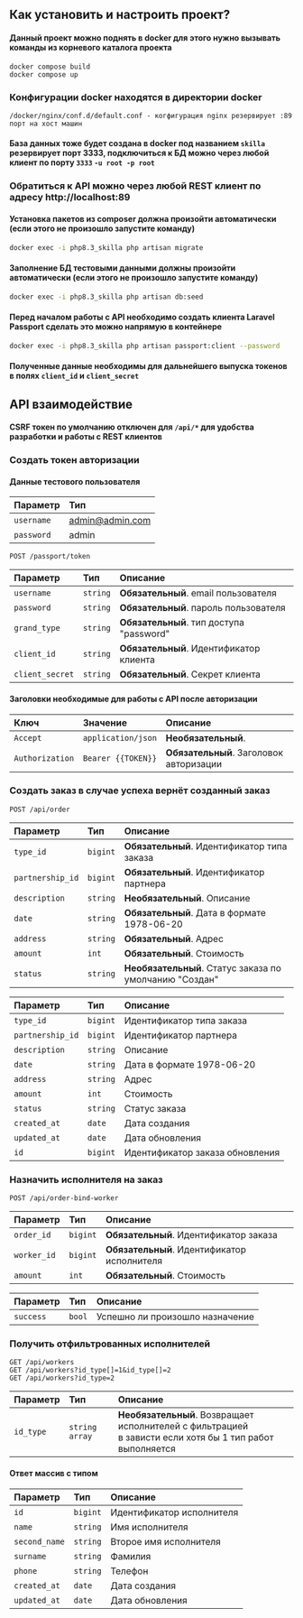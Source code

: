 ## Как установить и настроить проект?

#### Данный проект можно поднять в docker для этого нужно вызывать команды из корневого каталога проекта

```cli
docker compose build
docker compose up
```

### Конфигурации docker находятся в директории docker

``` dir
/docker/nginx/conf.d/default.conf - когфигурация nginx резервирует :89 порт на хост машин
```

#### База данных тоже будет создана в docker под названием `skilla` резервирует порт 3333, подключиться к БД можно через любой клиент по порту `3333` `-u root -p root`

### Обратиться к API можно через любой REST клиент по адресу http://localhost:89

#### Установка пакетов из composer должна произойти автоматически (если этого не произошло запустите команду)

```bash
docker exec -i php8.3_skilla php artisan migrate
```

#### Заполнение БД тестовыми данными должны произойти автоматически (если этого не произошло запустите команду)

```bash
docker exec -i php8.3_skilla php artisan db:seed
```

#### Перед началом работы с API необходимо создать клиента Laravel Passport сделать это можно напрямую в контейнере

```bash
docker exec -i php8.3_skilla php artisan passport:client --password
```

#### Полученные данные необходимы для дальнейшего выпуска токенов в полях `client_id` и `client_secret`

## API взаимодействие

#### CSRF токен по умолчанию отключен для `/api/*` для удобства разработки и работы с REST клиентов

### Создать токен авторизации

#### Данные тестового пользователя

| Параметр   | Тип             |
|:-----------|:----------------|
| `username` | admin@admin.com |
| `password` | admin           |

```http
POST /passport/token
```

| Параметр        | Тип      | Описание                                 |
|:----------------|:---------|:-----------------------------------------|
| `username`      | `string` | **Обязательный**. email пользователя     |
| `password`      | `string` | **Обязательный**. пароль пользователя    |
| `grand_type`    | `string` | **Обязательный**. тип доступа "password" |
| `client_id`     | `string` | **Обязательный**. Идентификатор клиента  |
| `client_secret` | `string` | **Обязательный**. Секрет клиента         |

#### Заголовки необходимые для работы с API после авторизации

| Ключ            | Значение           | Описание                                |
|:----------------|:-------------------|:----------------------------------------|
| `Accept`        | `application/json` | **Необязательный**.                     |
| `Authorization` | `Bearer {{TOKEN}}` | **Обязательный**. Заголовок авторизации |

### Создать заказ в случае успеха вернёт созданный заказ

```http
POST /api/order
```

| Параметр         | Тип      | Описание                                                |
|:-----------------|:---------|:--------------------------------------------------------|
| `type_id`        | `bigint` | **Обязательный**. Идентификатор типа заказа             |
| `partnership_id` | `bigint` | **Обязательный**. Идентификатор партнера                |
| `description`    | `string` | **Необязательный**. Описание                            |
| `date`           | `string` | **Обязательный**. Дата в формате 1978-06-20             |
| `address`        | `string` | **Обязательный**. Адрес                                 |
| `amount`         | `int`    | **Обязательный**. Стоимость                             |
| `status`         | `string` | **Необязательный**. Статус заказа по умолчанию "Создан" |

| Параметр         | Тип      | Описание                        |
|:-----------------|:---------|:--------------------------------|
| `type_id`        | `bigint` | Идентификатор типа заказа       |
| `partnership_id` | `bigint` | Идентификатор партнера          |
| `description`    | `string` | Описание                        |
| `date`           | `string` | Дата в формате 1978-06-20       |
| `address`        | `string` | Адрес                           |
| `amount`         | `int`    | Стоимость                       |
| `status`         | `string` | Статус заказа                   |
| `created_at`     | `date`   | Дата создания                   |
| `updated_at`     | `date`   | Дата обновления                 |
| `id`             | `bigint` | Идентификатор заказа обновления |

### Назначить исполнителя на заказ

```http
POST /api/order-bind-worker
```

| Параметр    | Тип      | Описание                                    |
|:------------|:---------|:--------------------------------------------|
| `order_id`  | `bigint` | **Обязательный**. Идентификатор заказа      |
| `worker_id` | `bigint` | **Обязательный**. Идентификатор исполнителя |
| `amount`    | `int`    | **Обязательный**. Стоимость                 |

| Параметр  | Тип    | Описание                        |
|:----------|:-------|:--------------------------------|
| `success` | `bool` | Успешно ли произошло назначение |

### Получить отфильтрованных исполнителей

```http
GET /api/workers
GET /api/workers?id_type[]=1&id_type[]=2
GET /api/workers?id_type=2
```

| Параметр  | Тип              | Описание                                                                                                       |
|:----------|:-----------------|:---------------------------------------------------------------------------------------------------------------|
| `id_type` | `string` `array` | **Необязательный**. Возвращает исполнителей с фильтрацией </br> в зависти если хотя бы 1 тип работ выполняется |

#### Ответ массив с типом

| Параметр      | Тип      | Описание                  |
|:--------------|:---------|:--------------------------|
| `id`          | `bigint` | Идентификатор исполнителя |
| `name`        | `string` | Имя исполнителя           |
| `second_name` | `string` | Второе имя исполнителя    |
| `surname`     | `string` | Фамилия                   |
| `phone`       | `string` | Телефон                   |
| `created_at`  | `date`   | Дата создания             |
| `updated_at`  | `date`   | Дата обновления           |
